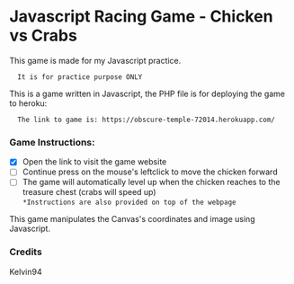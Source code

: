 # Javascript Racing Game - Chicken vs Crabs

This game is made for my Javascript practice. 

      It is for practice purpose ONLY
      
This is a game written in Javascript, the PHP file is for deploying the game to heroku:

      The link to game is: https://obscure-temple-72014.herokuapp.com/
      
### Game Instructions:

- [x] Open the link to visit the game website
- [ ] Continue press on the mouse's leftclick to move the chicken forward
- [ ] The game will automatically level up when the chicken reaches to the treasure chest (crabs will speed up)    
`*Instructions are also provided on top of the webpage`

This game manipulates the Canvas's coordinates and image using Javascript.

### Credits
Kelvin94
